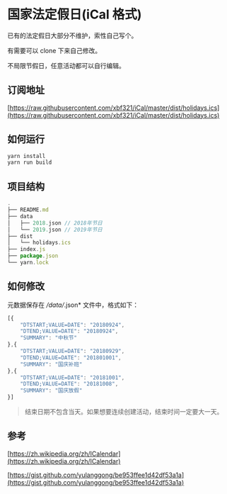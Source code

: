 # 国家法定假日(iCal 格式)

已有的法定假日大部分不维护，索性自己写个。

有需要可以 clone 下来自己修改。

不局限节假日，任意活动都可以自行编辑。

## 订阅地址

[https://raw.githubusercontent.com/xbf321/iCal/master/dist/holidays.ics](https://raw.githubusercontent.com/xbf321/iCal/master/dist/holidays.ics)

## 如何运行

```js
yarn install
yarn run build
```

## 项目结构

```js
.
├── README.md
├── data
│   ├── 2018.json // 2018年节日
│   └── 2019.json // 2019年节日
├── dist
│   └── holidays.ics
├── index.js
├── package.json
└── yarn.lock
```

## 如何修改

元数据保存在 */data/*.json* 文件中，格式如下：

```js
[{
    "DTSTART;VALUE=DATE": "20180924",
    "DTEND;VALUE=DATE": "20180924",
    "SUMMARY": "中秋节"
},{
    "DTSTART;VALUE=DATE": "20180929",
    "DTEND;VALUE=DATE": "201801001",
    "SUMMARY": "国庆补班"
},{
    "DTSTART;VALUE=DATE": "20181001",
    "DTEND;VALUE=DATE": "20181008",
    "SUMMARY": "国庆放假"
}]
```

> 结束日期不包含当天。如果想要连续创建活动，结束时间一定要大一天。

## 参考

[https://zh.wikipedia.org/zh/ICalendar](https://zh.wikipedia.org/zh/ICalendar)

[https://gist.github.com/yulanggong/be953ffee1d42df53a1a](https://gist.github.com/yulanggong/be953ffee1d42df53a1a)